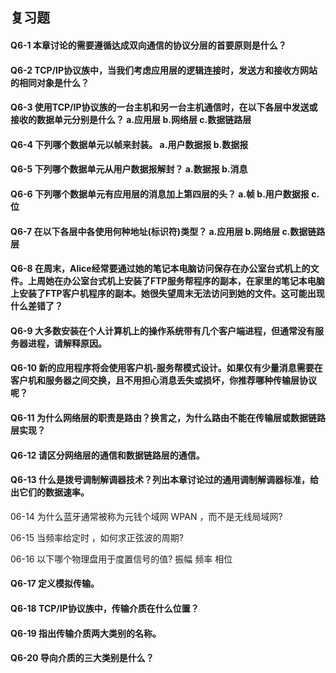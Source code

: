 ## 复习题
#### Q6-1 本章讨论的需要遵循达成双向通信的协议分层的首要原则是什么？


#### Q6-2 TCP/IP协议族中，当我们考虑应用层的逻辑连接时，发送方和接收方网站的相同对象是什么？


#### Q6-3 使用TCP/IP协议族的一台主机和另一台主机通信时，在以下各层中发送或接收的数据单元分别是什么？ a.应用层 b.网络层 c.数据链路层


#### Q6-4 下列哪个数据单元以帧来封装。 a.用户数据报 b.数据报


#### Q6-5 下列哪个数据单元从用户数据报解封？ a.数据报 b.消息


#### Q6-6 下列哪个数据单元有应用层的消息加上第四层的头？ a.帧 b.用户数据报 c.位


#### Q6-7 在以下各层中各使用何种地址(标识符)类型？ a.应用层 b.网络层 c.数据链路层


#### Q6-8 在周末，Alice经常要通过她的笔记本电脑访问保存在办公室台式机上的文件。上周她在办公室台式机上安装了FTP服务帮程序的副本，在家里的笔记本电脑上安装了FTP客户机程序的副本。她很失望周末无法访问到她的文件。这可能出现什么差错了？


#### Q6-9 大多数安装在个人计算机上的操作系统带有几个客户端进程，但通常没有服务器进程，请解释原因。


#### Q6-10 新的应用程序将会使用客户机-服务帮模式设计。如果仅有少量消息需要在客户机和服务器之间交换，且不用担心消息丢失或损坏，你推荐哪种传输层协议呢？


#### Q6-11 为什么网络层的职责是路由？换言之，为什么路由不能在传输层或数据链路层实现？


#### Q6-12 请区分网络层的通信和数据链路层的通信。


#### Q6-13 什么是拨号调制解调器技术？列出本章讨论过的通用调制解调器标准，给出它们的数据速率。


06-14 为什么蓝牙通常被称为元钱个域网 WPAN ，而不是无线局域网?


06-15 当频率给定时 ，如何求正弦波的周期?


06-16 以下哪个物理盘用于度置信号的值?
振幅 频率 相位


#### Q6-17 定义模拟传输。


#### Q6-18 TCP/IP协议族中，传输介质在什么位置？


#### Q6-19 指出传输介质两大类别的名称。


#### Q6-20 导向介质的三大类别是什么？


